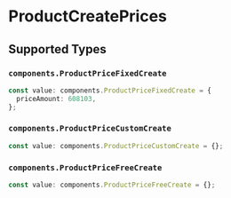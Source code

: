 # ProductCreatePrices


## Supported Types

### `components.ProductPriceFixedCreate`

```typescript
const value: components.ProductPriceFixedCreate = {
  priceAmount: 608103,
};
```

### `components.ProductPriceCustomCreate`

```typescript
const value: components.ProductPriceCustomCreate = {};
```

### `components.ProductPriceFreeCreate`

```typescript
const value: components.ProductPriceFreeCreate = {};
```

